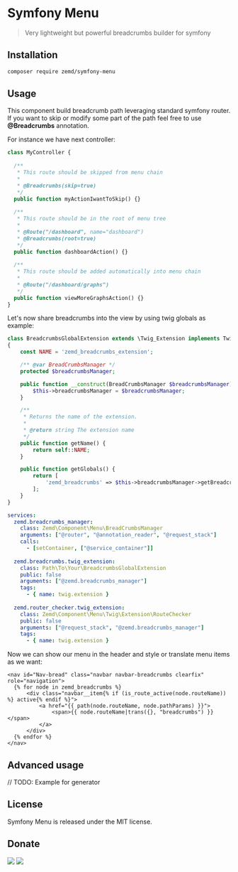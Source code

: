 # Symfony Menu

> Very lightweight but powerful breadcrumbs builder for symfony

## Installation

```sh
composer require zemd/symfony-menu
```

## Usage

This component build breadcrumb path leveraging standard symfony router. If you want to skip or modify some part of the
 path feel free to use **@Breadcrumbs** annotation.

For instance we have next controller:
```php
class MyController {
  
  /**
   * This route should be skipped from menu chain
   * 
   * @Breadcrumbs(skip=true)
   */
  public function myActionIwantToSkip() {}
  
  /**
   * This route should be in the root of menu tree 
   *
   * @Route("/dashboard", name="dashboard")
   * @Breadcrumbs(root=true)
   */
  public function dashboardAction() {}
  
  /**
   * This route should be added automatically into menu chain 
   *
   * @Route("/dashboard/graphs")
   */
  public function viewMoreGraphsAction() {}
}
```

Let's now share breadcrumbs into the view by using twig globals as example:

```php
class BreadcrumbsGlobalExtension extends \Twig_Extension implements Twig_Extension_GlobalsInterface
{
    const NAME = 'zemd_breadcrumbs_extension';

    /** @var BreadCrumbsManager */
    protected $breadcrumbsManager;

    public function __construct(BreadCrumbsManager $breadcrumbsManager) {
        $this->breadcrumbsManager = $breadcrumbsManager;
    }

    /**
     * Returns the name of the extension.
     *
     * @return string The extension name
     */
    public function getName() {
        return self::NAME;
    }

    public function getGlobals() {
        return [
            'zemd_breadcrumbs' => $this->breadcrumbsManager->getBreadcrumbs()
        ];
    }
}
```

```yml
services:
  zemd.breadcrumbs_manager:
    class: Zemd\Component\Menu\BreadCrumbsManager
    arguments: ["@router", "@annotation_reader", "@request_stack"]
    calls:
      - [setContainer, ["@service_container"]]
      
  zemd.breadcrumbs.twig_extension:
    class: Path\To\Your\BreadcrumbsGlobalExtension
    public: false
    arguments: ["@zemd.breadcrumbs_manager"]
    tags:
      - { name: twig.extension }
      
  zemd.router_checker.twig_extension:
    class: Zemd\Component\Menu\Twig\Extension\RouteChecker
    public: false
    arguments: ["@request_stack", "@zemd.breadcrumbs_manager"]
    tags:
      - { name: twig.extension }
```

Now we can show our menu in the header and style or translate menu items as we want:

```twig
<nav id="Nav-bread" class="navbar navbar-breadcrumbs clearfix" role="navigation">
  {% for node in zemd_breadcrumbs %}
      <div class="navbar__item{% if (is_route_active(node.routeName)) %} active{% endif %}">
          <a href="{{ path(node.routeName, node.pathParams) }}">
              <span>{{ node.routeName|trans({}, "breadcrumbs") }}</span>
          </a>
      </div>
  {% endfor %}
</nav>
```

## Advanced usage

// TODO: Example for generator

## License

Symfony Menu is released under the MIT license.

## Donate

[![](https://img.shields.io/badge/patreon-donate-yellow.svg)](https://www.patreon.com/red_rabbit)
[![](https://img.shields.io/badge/flattr-donate-yellow.svg)](https://flattr.com/profile/red_rabbit)

